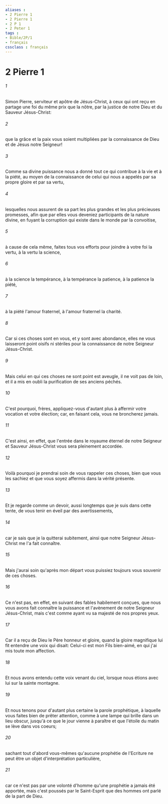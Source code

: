```yaml
---
aliases : 
- 2 Pierre 1
- 2 Pierre 1
- 2 P 1
- 2 Peter 1
tags : 
- Bible/2P/1
- français
cssclass : français
---
```


# 2 Pierre 1

###### 1
Simon Pierre, serviteur et apôtre de Jésus-Christ, à ceux qui ont reçu en partage une foi du même prix que la nôtre, par la justice de notre Dieu et du Sauveur Jésus-Christ:
###### 2
que la grâce et la paix vous soient multipliées par la connaissance de Dieu et de Jésus notre Seigneur!
###### 3
Comme sa divine puissance nous a donné tout ce qui contribue à la vie et à la piété, au moyen de la connaissance de celui qui nous a appelés par sa propre gloire et par sa vertu,
###### 4
lesquelles nous assurent de sa part les plus grandes et les plus précieuses promesses, afin que par elles vous deveniez participants de la nature divine, en fuyant la corruption qui existe dans le monde par la convoitise,
###### 5
à cause de cela même, faites tous vos efforts pour joindre à votre foi la vertu, à la vertu la science,
###### 6
à la science la tempérance, à la tempérance la patience, à la patience la piété,
###### 7
à la piété l'amour fraternel, à l'amour fraternel la charité.
###### 8
Car si ces choses sont en vous, et y sont avec abondance, elles ne vous laisseront point oisifs ni stériles pour la connaissance de notre Seigneur Jésus-Christ.
###### 9
Mais celui en qui ces choses ne sont point est aveugle, il ne voit pas de loin, et il a mis en oubli la purification de ses anciens péchés.
###### 10
C'est pourquoi, frères, appliquez-vous d'autant plus à affermir votre vocation et votre élection; car, en faisant cela, vous ne broncherez jamais.
###### 11
C'est ainsi, en effet, que l'entrée dans le royaume éternel de notre Seigneur et Sauveur Jésus-Christ vous sera pleinement accordée.
###### 12
Voilà pourquoi je prendrai soin de vous rappeler ces choses, bien que vous les sachiez et que vous soyez affermis dans la vérité présente.
###### 13
Et je regarde comme un devoir, aussi longtemps que je suis dans cette tente, de vous tenir en éveil par des avertissements,
###### 14
car je sais que je la quitterai subitement, ainsi que notre Seigneur Jésus-Christ me l'a fait connaître.
###### 15
Mais j'aurai soin qu'après mon départ vous puissiez toujours vous souvenir de ces choses.
###### 16
Ce n'est pas, en effet, en suivant des fables habilement conçues, que nous vous avons fait connaître la puissance et l'avènement de notre Seigneur Jésus-Christ, mais c'est comme ayant vu sa majesté de nos propres yeux.
###### 17
Car il a reçu de Dieu le Père honneur et gloire, quand la gloire magnifique lui fit entendre une voix qui disait: Celui-ci est mon Fils bien-aimé, en qui j'ai mis toute mon affection.
###### 18
Et nous avons entendu cette voix venant du ciel, lorsque nous étions avec lui sur la sainte montagne.
###### 19
Et nous tenons pour d'autant plus certaine la parole prophétique, à laquelle vous faites bien de prêter attention, comme à une lampe qui brille dans un lieu obscur, jusqu'à ce que le jour vienne à paraître et que l'étoile du matin se lève dans vos coeurs;
###### 20
sachant tout d'abord vous-mêmes qu'aucune prophétie de l'Ecriture ne peut être un objet d'interprétation particulière,
###### 21
car ce n'est pas par une volonté d'homme qu'une prophétie a jamais été apportée, mais c'est poussés par le Saint-Esprit que des hommes ont parlé de la part de Dieu.
